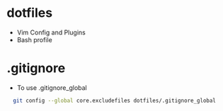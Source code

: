# dotfiles
- Vim Config and Plugins
- Bash profile

# .gitignore
- To use .gitignore_global
```bash
  git config --global core.excludefiles dotfiles/.gitignore_global
```
